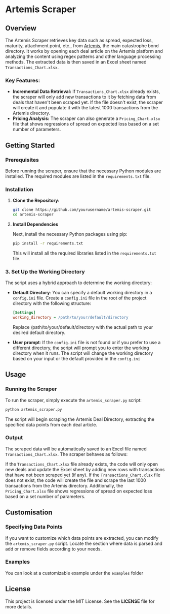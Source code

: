 # Artemis Scraper

## Overview

The Artemis Scraper retrieves key data such as spread, expected loss, maturity, attachment point, etc., from [Artemis](https://www.artemis.bm/dashboard/), the main catastrophe bond directory. It works by opening each deal article on the Artemis platform and analyzing the content using regex patterns and other language processing methods. The extracted data is then saved in an Excel sheet named `Transactions_Chart.xlsx`.

### Key Features:
- **Incremental Data Retrieval:** If `Transactions_Chart.xlsx` already exists, the scraper will only add new transactions to it by fetching data from deals that haven't been scraped yet. If the file doesn't exist, the scraper will create it and populate it with the latest 1000 transactions from the Artemis directory.
- **Pricing Analysis:** The scraper can also generate a `Pricing_Chart.xlsx` file that shows regressions of spread on expected loss based on a set number of parameters.

## Getting Started

### Prerequisites

Before running the scraper, ensure that the necessary Python modules are installed. The required modules are listed in the `requirements.txt` file.

### Installation

1. **Clone the Repository:**

   ```bash
   git clone https://github.com/yourusername/artemis-scraper.git
   cd artemis-scraper
   ```

2. **Install Dependencies**

   Next, install the necessary Python packages using pip:

   ```bash
   pip install -r requirements.txt 
   ```
   This will install all the required libraries listed in the `requirements.txt` file.

### 3. Set Up the Working Directory

The script uses a hybrid approach to determine the working directory:

- **Default Directory**: You can specify a default working directory in a `config.ini` file. Create a `config.ini` file in the root of the project directory with the following structure:

  ```ini
  [Settings]
  working_directory = /path/to/your/default/directory
  ```

  Replace /path/to/your/default/directory with the actual path to your desired default directory.

- **User prompt**: If the `config.ini` file is not found or if you prefer to use a different directory, the script will prompt you to enter the working directory when it runs.
The script will change the working directory based on your input or the default provided in the `config.ini`


## Usage
### Running the Scraper
To run the scraper, simply execute the `artemis_scraper.py` script:

```bash
python artemis_scraper.py
```

The script will begin scraping the Artemis Deal Directory, extracting the specified data points from each deal article.

### Output
The scraped data will be automatically saved to an Excel file named `Transactions_Chart.xlsx`. The scraper behaves as follows:

If the `Transactions_Chart.xlsx` file already exists, the code will only open new deals and update the Excel sheet by adding new rows with transactions that have not been scraped yet (if any).
If the `Transactions_Chart.xlsx` file does not exist, the code will create the file and scrape the last 1000 transactions from the Artemis directory.
Additionally, the `Pricing_Chart.xlsx` file shows regressions of spread on expected loss based on a set number of parameters.

## Customisation

### Specifying Data Points
If you want to customize which data points are extracted, you can modify the `artemis_scraper.py` script. Locate the section where data is parsed and add or remove fields according to your needs.

### Examples
You can look at a customizable example under the `examples` folder

## License
This project is licensed under the MIT License. See the **LICENSE** file for more details.